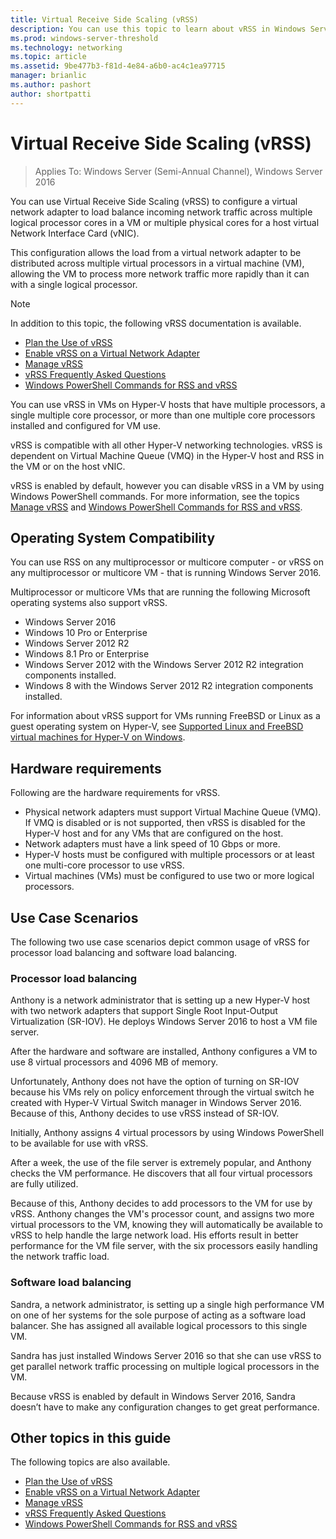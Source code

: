 ```yaml
---
title: Virtual Receive Side Scaling (vRSS)
description: You can use this topic to learn about vRSS in Windows Server 2016.
ms.prod: windows-server-threshold
ms.technology: networking
ms.topic: article
ms.assetid: 9be477b3-f81d-4e84-a6b0-ac4c1ea97715
manager: brianlic
ms.author: pashort
author: shortpatti
---
```


# Virtual Receive Side Scaling \(vRSS\)

>Applies To: Windows Server (Semi-Annual Channel), Windows Server 2016

You can use Virtual Receive Side Scaling \(vRSS) to configure a virtual network adapter to load balance incoming network traffic across multiple logical processor cores in a VM or multiple physical cores for a host virtual Network Interface Card \(vNIC\).

This configuration allows the load from a virtual network adapter to be distributed across multiple virtual processors in a virtual machine \(VM\), allowing the VM to process more network traffic more rapidly than it can with a single logical processor.

>[!NOTE]
>In addition to this topic, the following vRSS documentation is available.
>
> - [Plan the Use of vRSS](vrss-plan.md)
> - [Enable vRSS on a Virtual Network Adapter](vrss-enable.md)
> - [Manage vRSS](vrss-manage.md)
> - [vRSS Frequently Asked Questions](vrss-faq.md)
> - [Windows PowerShell Commands for RSS and vRSS](vrss-wps.md)


You can use vRSS in VMs on Hyper\-V hosts that have multiple processors, a single multiple core processor, or more than one multiple core processors installed and configured for VM use.

vRSS is compatible with all other Hyper\-V networking technologies. vRSS is dependent on Virtual Machine Queue \(VMQ\) in the Hyper\-V host and RSS in the VM or on the host vNIC.

vRSS is enabled by default, however you can disable vRSS in a VM by using Windows PowerShell commands. For more information, see the topics [Manage vRSS](vrss-manage.md) and [Windows PowerShell Commands for RSS and vRSS](vrss-wps.md).

## Operating System Compatibility

You can use RSS on any multiprocessor or multicore computer - or vRSS on any multiprocessor or multicore VM - that is running Windows Server 2016.

Multiprocessor or multicore VMs that are running the following Microsoft operating systems also support vRSS.

- Windows Server 2016
- Windows 10 Pro or Enterprise
- Windows Server 2012 R2
- Windows 8.1 Pro or Enterprise
- Windows Server 2012 with the Windows Server 2012 R2 integration components installed.
- Windows 8 with the Windows Server 2012 R2 integration components installed.

For information about vRSS support for VMs running FreeBSD or Linux as a guest operating system on Hyper-V, see [Supported Linux and FreeBSD virtual machines for Hyper-V on Windows](https://docs.microsoft.com/windows-server/virtualization/hyper-v/Supported-Linux-and-FreeBSD-virtual-machines-for-Hyper-V-on-Windows).
  
## Hardware requirements

Following are the hardware requirements for vRSS.
 
- Physical network adapters must support Virtual Machine Queue \(VMQ\). If VMQ is disabled or is not supported, then vRSS is disabled for the Hyper\-V host and for any VMs that are configured on the host.
- Network adapters must have a link speed of 10 Gbps or more.
- Hyper\-V hosts must be configured with multiple processors or at least one multi\-core processor to use vRSS.
- Virtual machines \(VMs\) must be configured to use two or more logical processors.

## Use Case Scenarios

The following two use case scenarios depict common usage of vRSS for processor load balancing and software load balancing.

### Processor load balancing
  
Anthony is a network administrator that is setting up a new Hyper-V host with two network adapters that support Single Root Input-Output Virtualization \(SR\-IOV\). He deploys Windows Server 2016 to host a VM file server.

After the hardware and software are installed, Anthony configures a VM to use 8 virtual processors and 4096 MB of memory. 

Unfortunately, Anthony does not have the option of turning on SR\-IOV because his VMs rely on policy enforcement through the virtual switch he created with Hyper\-V Virtual Switch manager in Windows Server 2016. Because of this, Anthony decides to use vRSS instead of SR\-IOV.

Initially, Anthony assigns 4 virtual processors by using Windows PowerShell to be available for use with vRSS. 

After a week, the use of the file server is extremely popular, and Anthony checks the VM performance. He discovers that all four virtual processors are fully utilized. 

Because of this, Anthony decides to add processors to the VM for use by vRSS. Anthony changes the VM's processor count, and assigns two more virtual processors to the VM, knowing they will automatically be available to vRSS to help handle the large network load. His efforts result in better performance for the VM file server, with the six processors easily handling the network traffic load.

### Software load balancing

Sandra, a network administrator, is setting up a single high performance VM on one of her systems for the sole purpose of acting as a software load balancer. She has assigned all available logical processors to this single VM.

Sandra has just installed Windows Server 2016 so that she can use vRSS to get parallel network traffic processing on multiple logical processors in the VM.

Because vRSS is enabled by default in Windows Server 2016, Sandra doesn’t have to make any configuration changes to get great performance.

## Other topics in this guide

The following topics are also available.

 - [Plan the Use of vRSS](vrss-plan.md)
 - [Enable vRSS on a Virtual Network Adapter](vrss-enable.md)
 - [Manage vRSS](vrss-manage.md)
 - [vRSS Frequently Asked Questions](vrss-faq.md)
 - [Windows PowerShell Commands for RSS and vRSS](vrss-wps.md)
